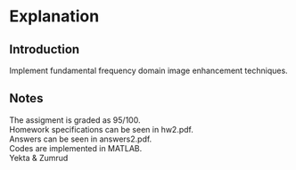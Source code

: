 # Explanation
## Introduction
Implement fundamental frequency domain image enhancement techniques.
## Notes
The assigment is graded as 95/100.\
Homework specifications can be seen in hw2.pdf.\
Answers can be seen in answers2.pdf.\
Codes are implemented in MATLAB.\
Yekta & Zumrud

